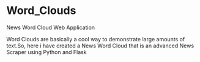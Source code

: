 # Word_Clouds
News Word Cloud Web Application

Word Clouds are basically a cool way to demonstrate large amounts of text.So, here i have created a News Word Cloud that is an advanced News Scraper using Python and Flask

